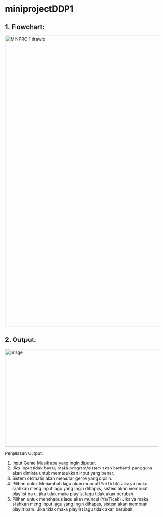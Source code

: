 # miniprojectDDP1
## 1. Flowchart:
<img width="2341" height="961" alt="MINPRO 1 drawio" src="https://github.com/user-attachments/assets/2d5e1420-3687-468d-8d59-46791d40080d" />

## 2. Output:
<img width="1141" height="322" alt="image" src="https://github.com/user-attachments/assets/9688c1a9-b64c-4fa1-adc5-0367ae0ff1fb" />

Penjelasan Output:

<START>
  
1. Input Genre Musik apa yang ingin diputar.
2. Jika input tidak benar, maka program/sistem akan berhenti. pengguna akan diminta untuk memasukkan input yang benar.
3. Sistem otomatis akan memutar genre yang dipilih.
4. Pilihan untuk Menambah lagu akan muncul (Ya/Tidak)
Jika ya maka silahkan meng input lagu yang ingin dihapus,
sistem akan membuat playlist baru.
jika tidak maka playlist lagu tidak akan berubah.
5. Pilihan untuk menghapus lagu akan muncul (Ya/Tidak)
Jika ya maka silahkan meng input lagu yang ingin dihapus,
sistem akan membuat playlit baru.
Jika tidak maka playlist lagu tidak akan berubah.

<END>
